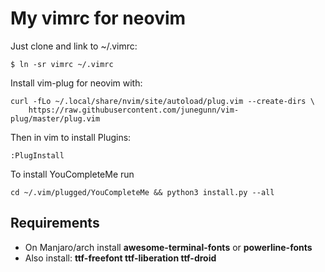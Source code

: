 # My vimrc for neovim
Just clone and link to ~/.vimrc:

```
$ ln -sr vimrc ~/.vimrc
```

Install vim-plug for neovim with:
```
curl -fLo ~/.local/share/nvim/site/autoload/plug.vim --create-dirs \
    https://raw.githubusercontent.com/junegunn/vim-plug/master/plug.vim
```

Then in vim to install Plugins:
```
:PlugInstall
```

To install YouCompleteMe run
```
cd ~/.vim/plugged/YouCompleteMe && python3 install.py --all
```


## Requirements
- On Manjaro/arch install **awesome-terminal-fonts** or **powerline-fonts**
- Also install: **ttf-freefont ttf-liberation ttf-droid**

